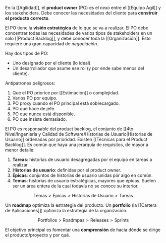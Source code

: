 En la [[Agilidad]], el **product owner** (PO) es el _nexo_ entre el [[Equipo Ágil]] y los stakeholders. Debe conocer las necesidades del cliente para **construir el producto correcto**.

El PO tiene la **visión estratégica** de lo que se va a realizar. El PO debe concentrar todas las necesidades de varios tipos de stakeholders en un solo [[Product Backlog]], y debe conocer toda la [[Organización]]. Esto requiere una gran capacidad de _negociación_.

Hay dos tipos de PO:

- Uno designado por el cliente (lo ideal).
- Un desarrollador que asume ese rol (y por ende sabe menos del cliente).

Antipatrones peligrosos:

1. Que el PO priorice por [[Estimación]] o complejidad.
2. Varios PO por equipo.
3. PO proxy cuando el PO principal está sobrecargado.
4. PO que hace de jefe.
5. PO que nunca está disponible.
6. PO que insiste demasiado.

El PO es responsable del product backlog, el conjunto de [[4to Nivel/Ingeniería y Calidad de Software/Historias de Usuario|Historias de Usuario]] ordenadas por prioridad. Existen [[Técnicas para el Product Backlog]]. Es común que haya una jerarquía de requisitos, de mayor a menor detalle:

1. **Tareas**: historias de usuario desagregadas por el equipo en tareas a realizar.
2. **Historias de usuario**: definidas por el product owner.
3. **Épicas**: conjuntos de historias de usuario unidas por algo en común.
4. **Temas**: historias de usuario estratégicas, mayores que épicas. Suelen ser un área entera de la cual todavía no se conoce su interior.

$$\text{Temas} \gt \text{Épicas} \gt \text{Historias de Usuario} \gt \text{Tareas}$$

Un **roadmap** optimiza la estrategia del producto. Un **portfolio** (la [[Cartera de Aplicaciones]]) optimiza la estrategia de la organización.

$$\text{Portfolios} \gt \text{Roadmpas} \gt \text{Releases} \gt \text{Sprints}$$

El objetivo principal es fomentar una **comprensión** de hacia dónde se dirige el producto/proyecto y por qué.
